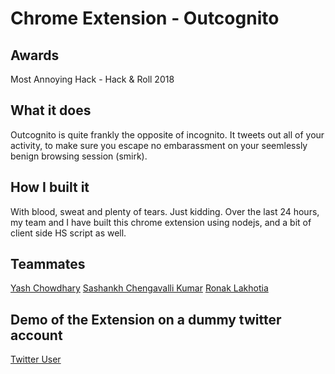 # Chrome Extension - Outcognito

## Awards
Most Annoying Hack - Hack & Roll 2018

## What it does
Outcognito is quite frankly the opposite of incognito. It tweets out all of your activity, to make sure you escape no embarassment on your seemlessly benign browsing session (smirk).

## How I built it
With blood, sweat and plenty of tears. Just kidding. Over the last 24 hours, my team and I have built this chrome extension using nodejs, and a bit of client side HS script as well.

## Teammates

[Yash Chowdhary](https://github.com/yash-chowdhary)
[Sashankh Chengavalli Kumar](https://github.com/chengsashankh)
[Ronak Lakhotia](https://github.com/RonakLakhotia)

## Demo of the Extension on a dummy twitter account

[Twitter User](https://twitter.com/twittAPp123)

